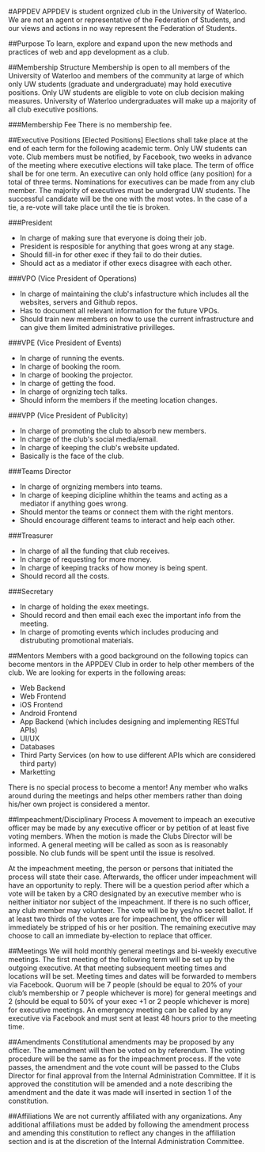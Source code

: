 #APPDEV
APPDEV is student orgnized club in the University of Waterloo. We are not an agent or representative of the Federation of Students,
and our views and actions in no way represent the Federation of Students. 

##Purpose 
To learn, explore and expand upon the new methods and practices of web and app development as a club.

##Membership Structure 
Membership is open to all members of the University of Waterloo and members of the community at large of which only UW students (graduate and undergraduate) may hold executive positions.
Only UW students are eligible to vote on club decision making measures.
University of Waterloo undergraduates will make up a majority of all club executive positions. 

###Membership Fee 
There is no membership fee.

##Executive Positions [Elected Positions]
Elections shall take place at the end of each term for the following academic term. Only 
UW students can vote. Club members must be notified, by Facebook, two weeks in advance 
of the meeting where executive elections will take place. The term of office shall be for 
one term. An executive can only hold office (any position) for a total of three terms. 
Nominations for executives can be made from any club member. The majority of 
executives must be undergrad UW students. The successful candidate will be the one 
with the most votes. In the case of a tie, a re-vote will take place until the tie is broken. 

###President
- In charge of making sure that everyone is doing their job.
- President is resposible for anything that goes wrong at any stage.
- Should fill-in for other exec if they fail to do their duties.
- Should act as a mediator if other execs disagree with each other.

###VPO (Vice President of Operations)
- In charge of maintaining the club's infastructure which includes all the 
websites, servers and Github repos.
- Has to document all relevant information for the future VPOs.
- Should train new members on how to use the current infrastructure 
and can give them limited administrative privilleges.

###VPE (Vice President of Events)
- In charge of running the events.
- In charge of booking the room.
- In charge of booking the projector.
- In charge of getting the food.
- In charge of orgnizing tech talks.
- Should inform the members if the meeting location changes. 

###VPP (Vice President of Publicity)
- In charge of promoting the club to absorb new members.
- In charge of the club's social media/email.
- In charge of keeping the club's website updated.
- Basically is the face of the club.

###Teams Director
- In charge of orgnizing members into teams.
- In charge of keeping dicipline whithin the teams and acting as a mediator if anything goes wrong.
- Should mentor the teams or connect them with the right mentors.
- Should encourage different teams to interact and help each other.

###Treasurer
- In charge of all the funding that club receives.
- In charge of requesting for more money.
- In charge of keeping tracks of how money is being spent.
- Should record all the costs.

###Secretary
- In charge of holding the exex meetings.
- Should record and then email each exec the important info from the meeting.
- In charge of promoting events which includes producing and distrubuting promotional materials.

##Mentors
Members with a good background on the following topics can become mentors in the APPDEV Club in order to
help other members of the club. We are looking for experts in the following areas:

- Web Backend
- Web Frontend
- iOS Frontend
- Android Frontend
- App Backend (which includes designing and implementing RESTful APIs)
- UI/UX
- Databases
- Third Party Services (on how to use different APIs which are considered third party)
- Marketting

There is no special process to become a mentor! Any member who walks around during the meetings and helps other
members rather than doing his/her own project is considered a mentor.

##Impeachment/Disciplinary Process
A movement to impeach an executive officer may be made by any executive officer or by 
petition of at least five voting members. 
When the motion is made the Clubs Director will be informed. A general meeting will be 
called as soon as is reasonably possible. No club funds will be spent until the issue is 
resolved. 

At the impeachment meeting, the person or persons that initiated the process will state 
their case. Afterwards, the officer under impeachment will have an opportunity to reply. 
There will be a question period after which a vote will be taken by a CRO designated by 
an executive member who is neither initiator nor subject of the impeachment. If there is no such officer, any club member may volunteer. 
The vote will be by yes/no secret ballot. If at least two thirds of the votes are for 
impeachment, the officer will immediately be stripped of his or her position. The 
remaining executive may choose to call an immediate by-election to replace that officer. 

##Meetings 
We will hold monthly general meetings and bi-weekly executive meetings. The first 
meeting of the following term will be set up by the outgoing executive. At that meeting 
subsequent meeting times and locations will be set. Meeting times and dates will be 
forwarded to members via Facebook. Quorum will be 7 people (should be equal to 20% of
your club’s membership or 7 people whichever is more) for general meetings and 2 
(should be equal to 50% of your exec +1 or 2 people whichever is more) for executive 
meetings. An emergency meeting can be called by any executive via Facebook and must sent 
at least 48 hours prior to the meeting time. 

##Amendments 
Constitutional amendments may be proposed by any officer. The amendment will then 
be voted on by referendum. The voting procedure will be the same as for the 
impeachment process. 
If the vote passes, the amendment and the vote count will be passed to the Clubs Director 
for final approval from the Internal Administration Committee. If it is approved the 
constitution will be amended and a note describing the amendment and the date it was 
made will inserted in section 1 of the constitution. 

##Affiliations 
We are not currently affiliated with any organizations. Any additional affiliations must be 
added by following the amendment process and amending this constitution to reflect any 
changes in the affiliation section and is at the discretion of the Internal Administration 
Committee.
